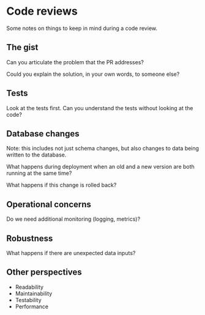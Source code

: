 # Code reviews

Some notes on things to keep in mind during a code review.

## The gist

Can you articulate the problem that the PR addresses?

Could you explain the solution, in your own words, to someone else?

## Tests

Look at the tests first. Can you understand the tests without looking at the code?

## Database changes
Note: this includes not just schema changes, but also changes to data being written to the database.

What happens during deployment when an old and a new version are both running at the same time? 

What happens if this change is rolled back?

## Operational concerns

Do we need additional monitoring (logging, metrics)?

## Robustness

What happens if there are unexpected data inputs?

## Other perspectives

* Readability
* Maintainability
* Testability
* Performance
